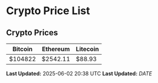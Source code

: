 # Crypto Price List

## Crypto Prices
| Bitcoin | Ethereum | Litecoin |
| ------- | -------- | -------- |
| $104822 | $2542.11 | $88.93 |
**Last Updated:** 2025-06-02 20:38 UTC
**Last Updated:** $DATE$
